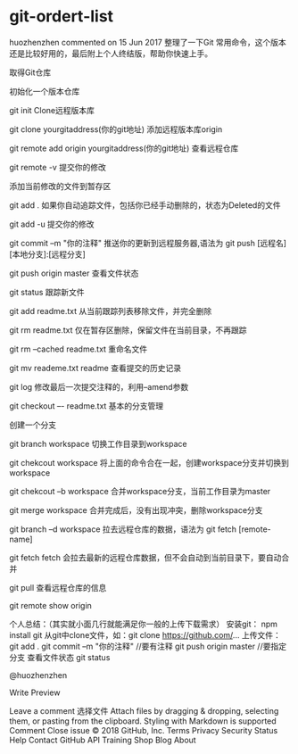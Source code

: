 # git-ordert-list
huozhenzhen commented on 15 Jun 2017
整理了一下Git 常用命令，这个版本还是比较好用的，最后附上个人终结版，帮助你快速上手。

取得Git仓库

初始化一个版本仓库

git init
Clone远程版本库

git clone yourgitaddress(你的git地址)
添加远程版本库origin

git remote add origin yourgitaddress(你的git地址)
查看远程仓库

git remote -v
提交你的修改

添加当前修改的文件到暂存区

git add .
如果你自动追踪文件，包括你已经手动删除的，状态为Deleted的文件

git add -u
提交你的修改

git commit –m "你的注释"
推送你的更新到远程服务器,语法为 git push [远程名] [本地分支]:[远程分支]

git push origin master
查看文件状态

git status
跟踪新文件

git add readme.txt
从当前跟踪列表移除文件，并完全删除

git rm readme.txt
仅在暂存区删除，保留文件在当前目录，不再跟踪

git rm –cached readme.txt
重命名文件

git mv reademe.txt readme
查看提交的历史记录

git log
修改最后一次提交注释的，利用–amend参数

git checkout –- readme.txt
基本的分支管理

创建一个分支

git branch workspace
切换工作目录到workspace

git chekcout workspace
将上面的命令合在一起，创建workspace分支并切换到workspace

git chekcout –b workspace
合并workspace分支，当前工作目录为master

git merge workspace
合并完成后，没有出现冲突，删除workspace分支

git branch –d workspace
拉去远程仓库的数据，语法为 git fetch [remote-name]

git fetch
fetch 会拉去最新的远程仓库数据，但不会自动到当前目录下，要自动合并

git pull
查看远程仓库的信息

git remote show origin

个人总结：（其实就小面几行就能满足你一般的上传下载需求）
安装git： npm install git
从git中clone文件，如：git clone https://github.com/...
上传文件：
git add .
git commit –m "你的注释" //要有注释
git push origin master //要指定分支
查看文件状态
git status

 @huozhenzhen
  
            
 
Write  Preview

Leave a comment
选择文件 Attach files by dragging & dropping, selecting them, or pasting from the clipboard.  Styling with Markdown is supported
Comment Close issue
© 2018 GitHub, Inc.
Terms
Privacy
Security
Status
Help
Contact GitHub
API
Training
Shop
Blog
About
